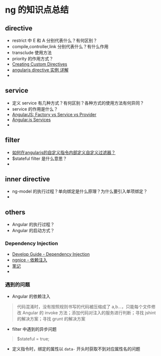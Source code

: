 ng 的知识点总结
==========

## directive
* restrict 中 E 和 A 分别代表什么？有何区别？
* compile,controller,link 分别代表什么？有什么作用
* transclude 使用方法
* priority 的作用方式？
* [Creating Custom Directives](https://docs.angularjs.org/guide/directive)
* [angularjs directive 实例 详解](http://blog.51yip.com/jsjquery/1607.html)
* 

## service
* 定义 service 有几种方式？有何区别？各种方式的使用方法有何异同？
* service 的作用是什么？
* [AngularJS: Factory vs Service vs Provider](http://tylermcginnis.com/angularjs-factory-vs-service-vs-provider/)
* [Angular.js Services](http://www.cnblogs.com/whitewolf/p/angular-services.html)
* 

## filter
* [如何在angularjs的自定义指令内部定义自定义过滤器？](https://www.zhihu.com/question/41912122)
* $stateful filter 是什么意思？
* 

## inner directive
* ng-model 的执行过程？单向绑定是什么原理？为什么要引入单项绑定？
* 

## others
* Angular 的执行过程？
* Angular 的启动方式？

### Dependency Injection
* [Develop Guide - Dependency Injection](https://docs.angularjs.org/guide/di)
* [ngnice - 依赖注入](http://docs.ngnice.com/guide/di)
* [笔记](https://github.com/wulujunwlj/ksh.github.io/blob/master/blogs/ng-develop-guide/DI.md)
* 

### 遇到的问题
* Angular 的依赖注入
> 代码混淆时，没有按照规则书写的代码被压缩成了 a,b...，只能每个文件修改
> Angular 的 invoke 方法；添加代码对注入的服务进行判断；寻找 jshint 的解决方案；寻找 grunt 的解决方案

* filter 中遇到的异步问题
> $stateful = true;

* 定义指令时，绑定的属性以 `data-` 开头时获取不到对应属性名的问题